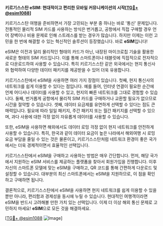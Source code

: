 **키르기스스탄 eSIM: 현대적이고 편리한 모바일 커뮤니케이션의 시작[[TG💪+ @esim1088](https://t.me/s/esim1088)]**

키르기스스탄 여행을 준비하면서 가장 고민되는 부분 중 하나는 바로 '통신' 문제입니다. 전통적인 물리적 SIM 카드를 사용하는 방식은 번거롭고, 공항에서 직접 구매할 경우 언어 장벽이나 비용 문제로 인해 스트레스를 받는 경우가 많습니다. 하지만 이제는 이런 고민을 한 번에 해결할 수 있는 혁신적인 솔루션이 등장했습니다. 바로 **eSIM**입니다!

eSIM은 이전과 달리 물리적인 형태의 카드가 아닌, 내장된 마이크로칩 기술을 활용한 새로운 형태의 SIM 카드입니다. 이를 통해 스마트폰이나 태블릿에 직접적으로 전자적으로 다운로드하여 사용할 수 있습니다. 특히 키르기스스탄 같은 외국에서는 현지 통신사와 협력하여 다양한 데이터 패키지를 제공받을 수 있어 더욱 유용합니다.

키르기스스탄에서 eSIM을 사용하면 여러 가지 장점이 있습니다. 첫째, 현지 통신사의 네트워크를 쉽게 이용할 수 있다는 점입니다. 예를 들어, 인터넷 연결이 필요한 순간에 언제 어디서나 데이터를 사용할 수 있고, 현지의 빠른 네트워크를 그대로 경험할 수 있습니다. 둘째, 번거롭게 공항에서 물리적 SIM 카드를 구매하거나 교환할 필요가 없으므로 시간을 절약할 수 있습니다. 셋째, 데이터 요금제를 유연하게 선택할 수 있다는 점도 큰 매력입니다. 필요에 따라 일일 패키지, 주간 패키지 또는 월간 패키지를 선택할 수 있으며, 과다 사용에 대한 걱정 없이 자유롭게 데이터를 사용할 수 있습니다.

또한, eSIM을 사용하면 해외에서도 데이터 로밍 걱정 없이 현지 네트워크를 안전하게 사용할 수 있습니다. 특히, 한국과 같이 데이터 요금이 높은 나라에서 해외여행 시 로밍 요금 부담을 줄일 수 있는 것은 물론이고, 키르기스스탄처럼 네트워크 환경이 좋은 국가에서는 더욱 경제적이면서 효율적인 선택입니다.

키르기스스탄에서 eSIM을 구매하고 사용하는 방법은 매우 간단합니다. 먼저, 해당 국가에서 지원하는 eSIM 서비스를 제공하는 플랫폼을 찾아서 회원가입을 진행합니다. 이후 자신의 스마트폰 모델에 맞는 eSIM을 구매하고, QR 코드를 통해 간편하게 다운로드 및 설정할 수 있습니다. 대부분의 최신 스마트폰에서는 eSIM을 지원하므로, 이 점을 확인하고 구매하면 됩니다.

결론적으로, 키르기스스탄에서 eSIM을 사용하면 현지 네트워크를 쉽게 이용할 수 있을 뿐만 아니라, 편리함과 경제성을 동시에 누릴 수 있습니다. 현대적인 여행객이라면 eSIM을 반드시 고려해볼 만한 가치 있는 선택입니다. 이제 더 이상 해외 통신 문제로 고민하지 마세요! **eSIM**으로 모든 것을 해결하세요.

[[TG💪+ @esim1088](https://t.me/s/esim1088) ![Image](https://i.postimg.cc/Y0z9fWf4/image.png)]